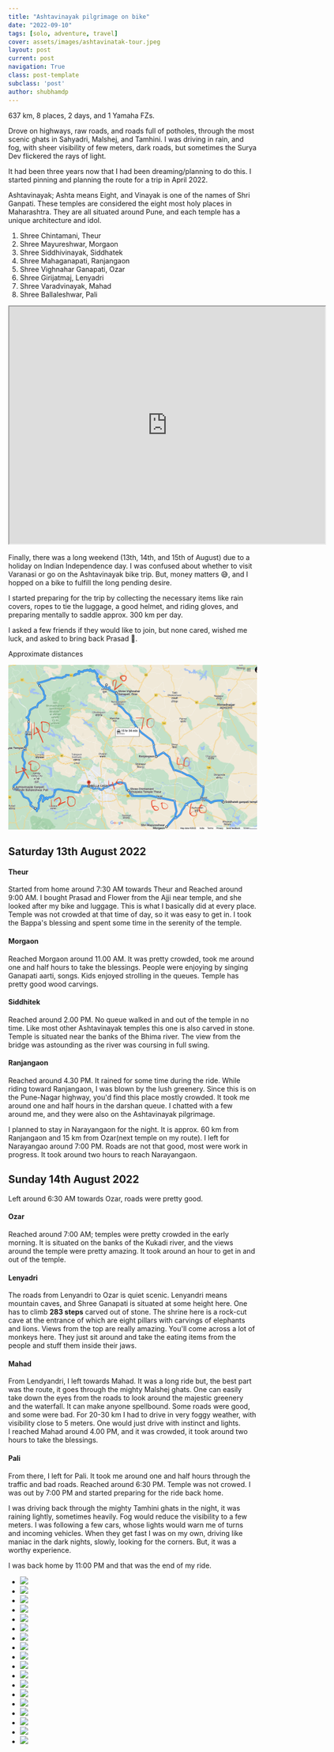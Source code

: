 ```yaml
---
title: "Ashtavinayak pilgrimage on bike"
date: "2022-09-10"
tags: [solo, adventure, travel]
cover: assets/images/ashtavinatak-tour.jpeg
layout: post
current: post
navigation: True
class: post-template
subclass: 'post'
author: shubhamdp
---
```


637 km, 8 places, 2 days, and 1 Yamaha FZs.

Drove on highways, raw roads, and roads full of potholes, through the most scenic ghats in Sahyadri, Malshej, and Tamhini. I was driving in rain, and fog, with sheer visibility of few meters, dark roads, but sometimes the Surya Dev flickered the rays of light.

It had been three years now that I had been dreaming/planning to do this. I started pinning and planning the route for a trip in April 2022.

Ashtavinayak; Ashta means Eight, and Vinayak is one of the names of Shri Ganpati. These temples are considered the eight most holy places in Maharashtra. They are all situated around Pune, and each temple has a unique architecture and idol.

1. Shree Chintamani, Theur
2. Shree Mayureshwar, Morgaon
3. Shree Siddhivinayak, Siddhatek
4. Shree Mahaganapati, Ranjangaon
5. Shree Vighnahar Ganapati, Ozar
6. Shree Girijatmaj, Lenyadri
7. Shree Varadvinayak, Mahad
8. Shree Ballaleshwar, Pali

<iframe src="https://www.google.com/maps/d/embed?mid=1e4SwWIpbn7SRKG-aXonCQ51XJ15sA0Wx&hl=en&ehbc=2E312F" width="640" height="480"></iframe>

Finally, there was a long weekend (13th, 14th, and 15th of August) due to a holiday on Indian Independence day. I was confused about whether to visit Varanasi or go on the Ashtavinayak bike trip. But, money matters 😅, and I hopped on a bike to fulfill the long pending desire.

I started preparing for the trip by collecting the necessary items like rain covers, ropes to tie the luggage, a good helmet, and riding gloves, and preparing mentally to saddle approx. 300 km per day.

I asked a few friends if they would like to join, but none cared, wished me luck, and asked to bring back Prasad 🙁.


Approximate distances

![map with distances](images/screenshot-2022-08-04-at-23.28.34.png)


## Saturday 13th August 2022

#### Theur

Started from home around 7:30 AM towards Theur and Reached around 9:00 AM. I bought Prasad and Flower from the Ajji near temple, and she looked after my bike and luggage. This is what I basically did at every place. Temple was not crowded at that time of day, so it was easy to get in. I took the Bappa's blessing and spent some time in the serenity of the temple.

#### Morgaon

Reached Morgaon around 11.00 AM. It was pretty crowded, took me around one and half hours to take the blessings. People were enjoying by singing Ganapati aarti, songs. Kids enjoyed strolling in the queues. Temple has pretty good wood carvings.

#### Siddhitek

Reached around 2.00 PM. No queue walked in and out of the temple in no time. Like most other Ashtavinayak temples this one is also carved in stone. Temple is situated near the banks of the Bhima river. The view from the bridge was astounding as the river was coursing in full swing.

#### Ranjangaon

Reached around 4.30 PM. It rained for some time during the ride. While riding toward Ranjangaon, I was blown by the lush greenery. Since this is on the Pune-Nagar highway, you'd find this place mostly crowded. It took me around one and half hours in the darshan queue. I chatted with a few around me, and they were also on the Ashtavinayak pilgrimage.

I planned to stay in Narayangaon for the night. It is approx. 60 km from Ranjangaon and 15 km from Ozar(next temple on my route). I left for Narayangao around 7:00 PM. Roads are not that good, most were work in progress. It took around two hours to reach Narayangaon.

## Sunday 14th August 2022

Left around 6:30 AM towards Ozar, roads were pretty good.

#### Ozar

Reached around 7:00 AM; temples were pretty crowded in the early morning. It is situated on the banks of the Kukadi river, and the views around the temple were pretty amazing. It took around an hour to get in and out of the temple.

#### Lenyadri

The roads from Lenyandri to Ozar is quiet scenic. Lenyandri means mountain caves, and Shree Ganapati is situated at some height here. One has to climb **283 steps** carved out of stone. The shrine here is a rock-cut cave at the entrance of which are eight pillars with carvings of elephants and lions. Views from the top are really amazing. You'll come across a lot of monkeys here. They just sit around and take the eating items from the people and stuff them inside their jaws.

#### Mahad

From Lendyandri, I left towards Mahad. It was a long ride but, the best part was the route, it goes through the mighty Malshej ghats. One can easily take down the eyes from the roads to look around the majestic greenery and the waterfall. It can make anyone spellbound. Some roads were good, and some were bad. For 20-30 km I had to drive in very foggy weather, with visibility close to 5 meters. One would just drive with instinct and lights.  
I reached Mahad around 4.00 PM, and it was crowded, it took around two hours to take the blessings.

#### Pali

From there, I left for Pali. It took me around one and half hours through the traffic and bad roads. Reached around 6:30 PM. Temple was not crowed. I was out by 7:00 PM and started preparing for the ride back home.

I was driving back through the mighty Tamhini ghats in the night, it was raining lightly, sometimes heavily. Fog would reduce the visibility to a few meters. I was following a few cars, whose lights would warn me of turns and incoming vehicles. When they get fast I was on my own, driving like maniac in the dark nights, slowly, looking for the corners. But, it was a worthy experience.

I was back home by 11:00 PM and that was the end of my ride.

* ![](https://shubhamdp.wordpress.com/wp-content/uploads/2022/09/20220813_092007-copy.jpg?w=1024)
* ![](https://shubhamdp.wordpress.com/wp-content/uploads/2022/09/20220813_122141-copy.jpg?w=1024)
* ![](https://shubhamdp.wordpress.com/wp-content/uploads/2022/09/20220813_125506-copy.jpg?w=1024)
* ![](https://shubhamdp.wordpress.com/wp-content/uploads/2022/09/20220813_135109-copy.jpg?w=1024)
* ![](https://shubhamdp.wordpress.com/wp-content/uploads/2022/09/20220813_141634-copy.jpg?w=1024)
* ![](https://shubhamdp.wordpress.com/wp-content/uploads/2022/09/20220813_142144-copy.jpg?w=768)
* ![](https://shubhamdp.wordpress.com/wp-content/uploads/2022/09/20220813_182356-copy.jpg?w=1024)
* ![](https://shubhamdp.wordpress.com/wp-content/uploads/2022/09/20220814_080859.jpg?w=768)
* ![](https://shubhamdp.wordpress.com/wp-content/uploads/2022/09/20220814_083151.jpg?w=1024)
* ![](https://shubhamdp.wordpress.com/wp-content/uploads/2022/09/20220814_083226.jpg?w=768)
* ![](https://shubhamdp.wordpress.com/wp-content/uploads/2022/09/20220814_090243.jpg?w=1024)
* ![](https://shubhamdp.wordpress.com/wp-content/uploads/2022/09/20220814_100548.jpg?w=768)
* ![](https://shubhamdp.wordpress.com/wp-content/uploads/2022/09/20220814_115657.jpg?w=1024)
* ![](https://shubhamdp.wordpress.com/wp-content/uploads/2022/09/20220814_115709.jpg?w=1024)
* ![](https://shubhamdp.wordpress.com/wp-content/uploads/2022/09/20220814_124014.jpg?w=1024)
* ![](https://shubhamdp.wordpress.com/wp-content/uploads/2022/09/approach-road.jpg?w=555)
* ![](https://shubhamdp.wordpress.com/wp-content/uploads/2022/09/20220814_190807.jpg?w=768)
* ![](https://shubhamdp.wordpress.com/wp-content/uploads/2022/09/20220814_223114.jpg?w=1024)
